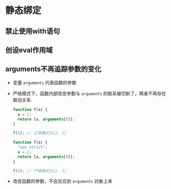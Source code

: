 # 静态绑定

## 禁止使用with语句

## 创设eval作用域

## arguments不再追踪参数的变化

- 变量 `arguments` 代表函数的参数

- 严格模式下，函数内部改变参数与 `arguments` 的联系被切断了，两者不再存在联动关系

    ```js
    function f(a) {
      a = 2;
      return [a, arguments[0]];
    }

    f(1); // 正常模式为[2, 2]

    function f(a) {
      "use strict";
      a = 2;
      return [a, arguments[0]];
    }

    f(1); // 严格模式为[2, 1]
    ```

- 改变函数的参数，不会反应到 `arguments` 对象上来
